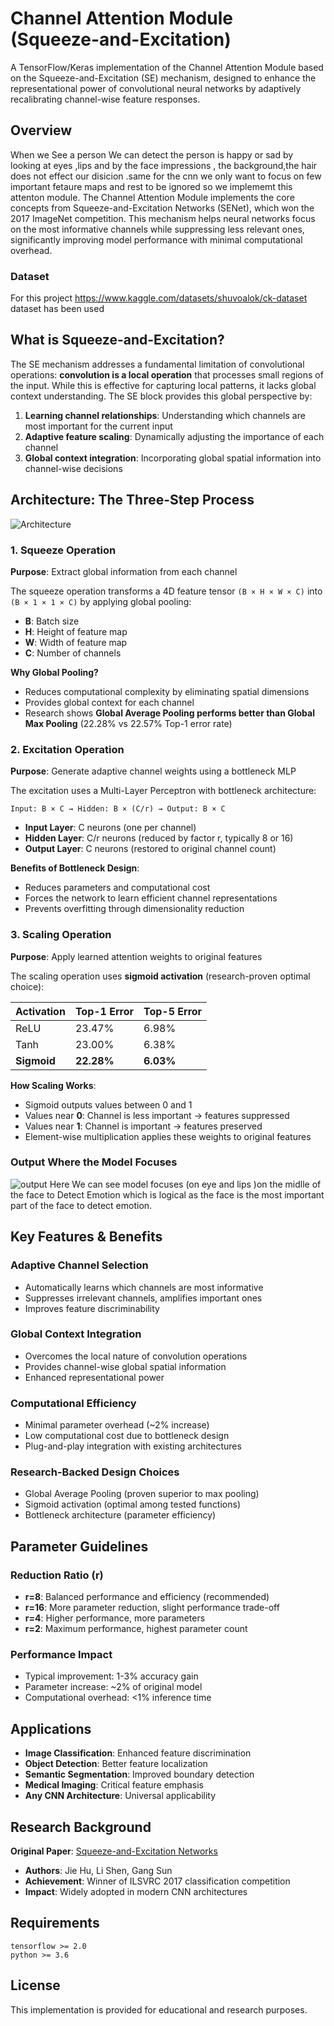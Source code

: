 # Channel Attention Module (Squeeze-and-Excitation)

A TensorFlow/Keras implementation of the Channel Attention Module based on the Squeeze-and-Excitation (SE) mechanism, designed to enhance the representational power of convolutional neural networks by adaptively recalibrating channel-wise feature responses.

## Overview
 When we See a person We can detect the person  is happy or sad by looking at eyes ,lips and by the face impressions ,  the background,the hair does not effect our disicion .same  for  the  cnn we only want to focus on few important fetaure maps and rest to be ignored  so we implememt this attenton module.
The Channel Attention Module implements the core concepts from Squeeze-and-Excitation Networks (SENet), which won the 2017 ImageNet competition. This mechanism helps neural networks focus on the most informative channels while suppressing less relevant ones, significantly improving model performance with minimal computational overhead.
### Dataset
For this project https://www.kaggle.com/datasets/shuvoalok/ck-dataset dataset has been used
## What is Squeeze-and-Excitation?

The SE mechanism addresses a fundamental limitation of convolutional operations: **convolution is a local operation** that processes small regions of the input. While this is effective for capturing local patterns, it lacks global context understanding. The SE block provides this global perspective by:

1. **Learning channel relationships**: Understanding which channels are most important for the current input
2. **Adaptive feature scaling**: Dynamically adjusting the importance of each channel
3. **Global context integration**: Incorporating global spatial information into channel-wise decisions

## Architecture: The Three-Step Process
![Architecture](images/diagram.jpg)
### 1. Squeeze Operation
**Purpose**: Extract global information from each channel

The squeeze operation transforms a 4D feature tensor `(B × H × W × C)` into `(B × 1 × 1 × C)` by applying global pooling:

- **B**: Batch size
- **H**: Height of feature map  
- **W**: Width of feature map
- **C**: Number of channels

**Why Global Pooling?**
- Reduces computational complexity by eliminating spatial dimensions
- Provides global context for each channel
- Research shows **Global Average Pooling performs better than Global Max Pooling** (22.28% vs 22.57% Top-1 error rate)

### 2. Excitation Operation  
**Purpose**: Generate adaptive channel weights using a bottleneck MLP

The excitation uses a Multi-Layer Perceptron with bottleneck architecture:

```
Input: B × C → Hidden: B × (C/r) → Output: B × C
```

- **Input Layer**: C neurons (one per channel)
- **Hidden Layer**: C/r neurons (reduced by factor r, typically 8 or 16)  
- **Output Layer**: C neurons (restored to original channel count)

**Benefits of Bottleneck Design**:
- Reduces parameters and computational cost
- Forces the network to learn efficient channel representations
- Prevents overfitting through dimensionality reduction

### 3. Scaling Operation
**Purpose**: Apply learned attention weights to original features

The scaling operation uses **sigmoid activation** (research-proven optimal choice):

| Activation | Top-1 Error | Top-5 Error |
|------------|-------------|-------------|
| ReLU       | 23.47%      | 6.98%       |
| Tanh       | 23.00%      | 6.38%       |
| **Sigmoid**| **22.28%**  | **6.03%**   |

**How Scaling Works**:
- Sigmoid outputs values between 0 and 1
- Values near **0**: Channel is less important → features suppressed
- Values near **1**: Channel is important → features preserved
- Element-wise multiplication applies these weights to original features


### Output Where the Model Focuses

![output](images/output-1.jpg)
  Here We can see model focuses (on eye and lips )on the midlle of the face to   Detect Emotion which is logical as the face is the most important part of the face to detect emotion.

## Key Features & Benefits

### **Adaptive Channel Selection**
- Automatically learns which channels are most informative
- Suppresses irrelevant channels, amplifies important ones
- Improves feature discriminability

### **Global Context Integration** 
- Overcomes the local nature of convolution operations
- Provides channel-wise global spatial information
- Enhanced representational power

### **Computational Efficiency**
- Minimal parameter overhead (~2% increase)
- Low computational cost due to bottleneck design
- Plug-and-play integration with existing architectures

### **Research-Backed Design Choices**
- Global Average Pooling (proven superior to max pooling)
- Sigmoid activation (optimal among tested functions)
- Bottleneck architecture (parameter efficiency)


## Parameter Guidelines

### **Reduction Ratio (r)**
- **r=8**: Balanced performance and efficiency (recommended)
- **r=16**: More parameter reduction, slight performance trade-off
- **r=4**: Higher performance, more parameters
- **r=2**: Maximum performance, highest parameter count

### **Performance Impact**
- Typical improvement: 1-3% accuracy gain
- Parameter increase: ~2% of original model
- Computational overhead: <1% inference time

## Applications

- **Image Classification**: Enhanced feature discrimination
- **Object Detection**: Better feature localization  
- **Semantic Segmentation**: Improved boundary detection
- **Medical Imaging**: Critical feature emphasis
- **Any CNN Architecture**: Universal applicability

## Research Background

**Original Paper**: [Squeeze-and-Excitation Networks](https://arxiv.org/abs/1709.01507)
- **Authors**: Jie Hu, Li Shen, Gang Sun
- **Achievement**: Winner of ILSVRC 2017 classification competition
- **Impact**: Widely adopted in modern CNN architectures

## Requirements

```
tensorflow >= 2.0
python >= 3.6
```



## License

This implementation is provided for educational and research purposes.